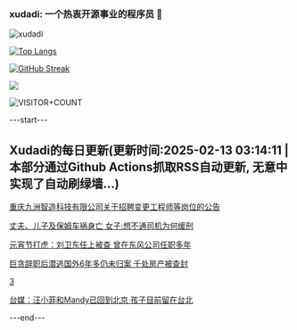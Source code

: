 ### xudadi: 一个热衷开源事业的程序员 👋

![xudadi](https://github-readme-stats-git-masterorgs-github-readme-stats-team.vercel.app/api?username=xudadi)

[![Top Langs](https://github-readme-stats.vercel.app/api/top-langs/?username=xudadi)](https://github.com/anuraghazra/github-readme-stats)

[![GitHub Streak](https://streak-stats.demolab.com?user=xudadi&locale=zh_Hans)](https://git.io/streak-stats)

![](https://raw.githubusercontent.com/xudadi/xudadi/main/assets/github-contribution-grid-snake.svg)

![VISITOR+COUNT](https://komarev.com/ghpvc/?username=xudadi&label=VISITOR+COUNT)


---start---

## Xudadi的每日更新(更新时间:2025-02-13 03:14:11 | 本部分通过Github Actions抓取RSS自动更新, 无意中实现了自动刷绿墙...)

[重庆九洲智造科技有限公司关于招聘变更工程师等岗位的公告](https://www.gongkaoleida.com/article/2285671)

[丈夫、儿子及保姆车祸身亡 女子:想不通司机为何缓刑](https://m.163.com/news/article/JO7FRC22051492T3.html)

[元宵节打虎：刘卫东任上被查 曾在东风公司任职多年](https://m.163.com/news/article/JO75TH5N051482MP.html)

[巨贪辞职后潜逃国外6年多仍未归案 千处房产被查封](https://m.163.com/news/article/JO7137O005129QAF.html)

[3](https://m.163.com/touch/news/sub/domestic)

[台媒：汪小菲和Mandy已回到北京 孩子目前留在台北](https://m.163.com/news/article/JO7JG4NJ0530JPVV.html)

---end---
